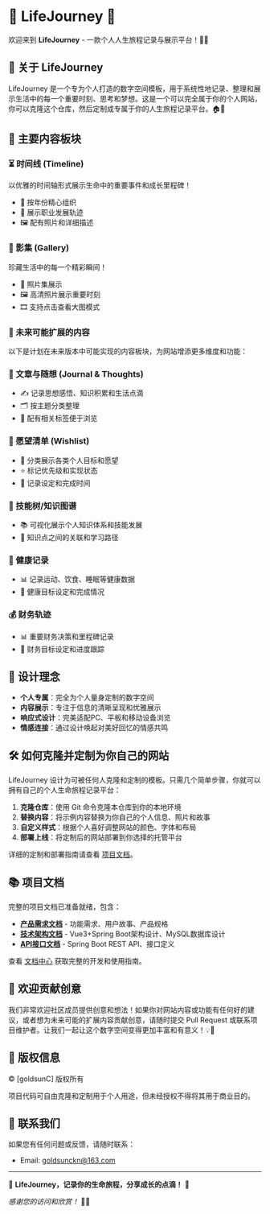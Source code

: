 # 🌟 LifeJourney 🌟

欢迎来到 **LifeJourney** - 一款个人人生旅程记录与展示平台！📝✨

## 📖 关于 LifeJourney

LifeJourney 是一个专为个人打造的数字空间模板，用于系统性地记录、整理和展示生活中的每一个重要时刻、思考和梦想。这是一个可以完全属于你的个人网站，你可以克隆这个仓库，然后定制成专属于你的人生旅程记录平台。🏠💖

## 🚀 主要内容板块

### ⏳ 时间线 (Timeline)

以优雅的时间轴形式展示生命中的重要事件和成长里程碑！
- 📅 按年份精心组织
- 🎯 展示职业发展轨迹
- 🖼️ 配有照片和详细描述

### 📸 影集 (Gallery)

珍藏生活中的每一个精彩瞬间！
- 📁 照片集展示
- 🖼️ 高清照片展示重要时刻
- 🎞️ 支持点击查看大图模式

### 🌈 未来可能扩展的内容

以下是计划在未来版本中可能实现的内容板块，为网站增添更多维度和功能：

### 📝 文章与随想 (Journal & Thoughts)
- ✍️ 记录思想感悟、知识积累和生活点滴
- 🗂️ 按主题分类整理
- 🔖 配有相关标签便于浏览

### 🌈 愿望清单 (Wishlist)
- 🎯 分类展示各类个人目标和愿望
- ⭐ 标记优先级和实现状态
- 📅 记录设定和完成时间

### 🌳 技能树/知识图谱
- 📚 可视化展示个人知识体系和技能发展
- 🔗 知识点之间的关联和学习路径

### 🏃 健康记录
- 📊 记录运动、饮食、睡眠等健康数据
- 📅 健康目标设定和完成情况

### 💰 财务轨迹
- 📊 重要财务决策和里程碑记录
- 🎯 财务目标设定和进度跟踪

## 🎨 设计理念

- **个人专属**：完全为个人量身定制的数字空间
- **内容展示**：专注于信息的清晰呈现和优雅展示
- **响应式设计**：完美适配PC、平板和移动设备浏览
- **情感连接**：通过设计唤起对美好回忆的情感共鸣

## 🛠️ 如何克隆并定制为你自己的网站

LifeJourney 设计为可被任何人克隆和定制的模板。只需几个简单步骤，你就可以拥有自己的个人生命旅程记录平台：

1. **克隆仓库**：使用 Git 命令克隆本仓库到你的本地环境
2. **替换内容**：将示例内容替换为你自己的个人信息、照片和故事
3. **自定义样式**：根据个人喜好调整网站的颜色、字体和布局
4. **部署上线**：将定制后的网站部署到你选择的托管平台

详细的定制和部署指南请查看 [项目文档](./docs/README.md)。

## 📚 项目文档

完整的项目文档已准备就绪，包含：

- **[产品需求文档](./docs/产品需求文档.md)** - 功能需求、用户故事、产品规格
- **[技术架构文档](./docs/技术架构文档.md)** - Vue3+Spring Boot架构设计、MySQL数据库设计
- **[API接口文档](./docs/API接口文档.md)** - Spring Boot REST API、接口定义

查看 [文档中心](./docs/README.md) 获取完整的开发和使用指南。

## 🤝 欢迎贡献创意

我们非常欢迎社区成员提供创意和想法！如果你对网站内容或功能有任何好的建议，或者想为未来可能的扩展内容贡献创意，请随时提交 Pull Request 或联系项目维护者。让我们一起让这个数字空间变得更加丰富和有意义！💡👥

## 📜 版权信息

© [goldsunC] 版权所有

项目代码可自由克隆和定制用于个人用途，但未经授权不得将其用于商业目的。

## 💌 联系我们

如果您有任何问题或反馈，请随时联系：
- Email: [goldsunckn@163.com](mailto:goldsunckn@163.com)

---

🌟 **LifeJourney，记录你的生命旅程，分享成长的点滴！** 🌟

*感谢您的访问和欣赏！* 🚀🌈
